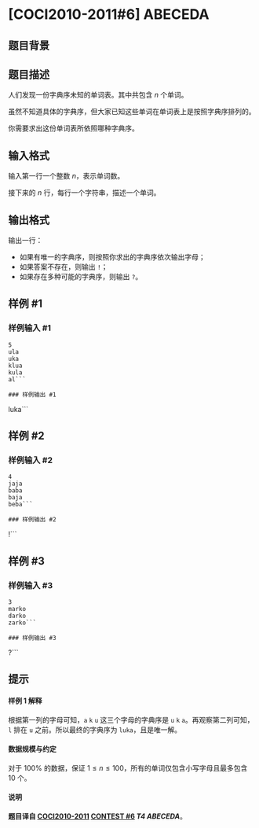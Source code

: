# [COCI2010-2011#6] ABECEDA

## 题目背景



## 题目描述

人们发现一份字典序未知的单词表。其中共包含 $n$ 个单词。

虽然不知道具体的字典序，但大家已知这些单词在单词表上是按照字典序排列的。

你需要求出这份单词表所依照哪种字典序。

## 输入格式

输入第一行一个整数 $n$，表示单词数。

接下来的 $n$ 行，每行一个字符串，描述一个单词。

## 输出格式

输出一行：

- 如果有唯一的字典序，则按照你求出的字典序依次输出字母；
- 如果答案不存在，则输出 `!`；
- 如果存在多种可能的字典序，则输出 `?`。

## 样例 #1

### 样例输入 #1
```
5
ula
uka
klua
kula
al```

### 样例输出 #1

```
luka```

## 样例 #2

### 样例输入 #2
```
4
jaja
baba
baja
beba```

### 样例输出 #2

```
!```

## 样例 #3

### 样例输入 #3
```
3
marko
darko
zarko```

### 样例输出 #3

```
?```

## 提示

#### 样例 1 解释

根据第一列的字母可知，`a` `k` `u` 这三个字母的字典序是 `u` `k` `a`。再观察第二列可知，`l` 排在 `u` 之前。所以最终的字典序为 `luka`，且是唯一解。

#### 数据规模与约定

对于 $100\%$ 的数据，保证 $1\le n\le 100$，所有的单词仅包含小写字母且最多包含 $10$ 个。

#### 说明

**题目译自 [COCI2010-2011](https://hsin.hr/coci/archive/2010_2011/) [CONTEST #6](https://hsin.hr/coci/archive/2010_2011/contest6_tasks.pdf) *T4 ABECEDA***。
